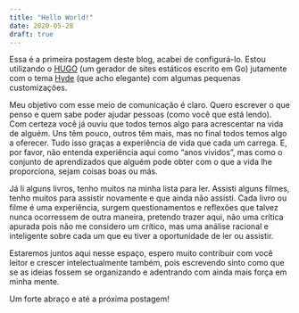 ```yaml
---
title: "Hello World!"
date: 2020-05-28
draft: true
---
```


Essa é a primeira postagem deste blog, acabei de configurá-lo. Estou utilizando o [HUGO](https://gohugo.io/) (um gerador de sites estáticos escrito em Go) jutamente com o tema [Hyde](https://github.com/spf13/hyde) (que acho elegante) com algumas pequenas customizações.

Meu objetivo com esse meio de comunicação é claro. Quero escrever o que penso e quem sabe poder ajudar pessoas (como você que está lendo). Com certeza você já ouviu que todos temos algo para acrescentar na vida de alguém. Uns têm pouco, outros têm mais, mas no final todos temos algo a oferecer. Tudo isso graças a experiência de vida que cada um carrega. E, por favor, não entenda experiência aqui como “anos vividos”, mas como o conjunto de aprendizados que alguém pode obter com o que a vida lhe proporciona, sejam coisas boas ou más.

Já li alguns livros, tenho muitos na minha lista para ler. Assisti alguns filmes, tenho muitos para assistir novamente e que ainda não assisti. Cada livro ou filme é uma experiência, surgem questionamentos e reflexões que talvez nunca ocorressem de outra maneira, pretendo trazer aqui, não uma crítica apurada pois não me considero um crítico, mas uma análise racional e inteligente sobre cada um que eu tiver a oportunidade de ler ou assistir.

Estaremos juntos aqui nesse espaço, espero muito contribuir com você leitor e crescer intelectualmente também, pois escrevendo sinto como que se as ideias fossem se organizando e adentrando com ainda mais força em minha mente.

Um forte abraço e até a próxima postagem!
